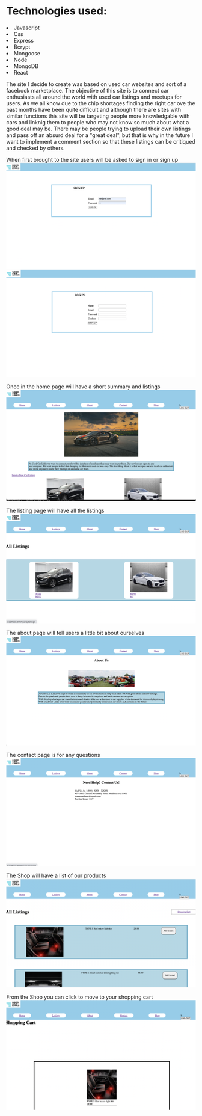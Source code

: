<h1>Technologies used:</h1>
<li>Javascript</li>
<li>Css</li>
<li>Express</li>
<li>Bcrypt</li>
<li>Mongoose</li>
<li>Node</li>
<li>MongoDB</li>
<li>React</li>


The site I decide to create was based on used car websites and sort of a facebook marketplace. The objective of this site is to connect car enthusiasts all around the world with used car listings and meetups for users. As we all know due to the chip shortages finding the right car ove the past months have been quite difficult and although there are sites with similar functions this site will be targeting people more knowledgable with cars and linknig them to people who may not know so much about what a good deal may be. There may be people trying to upload their own listings and pass off an absurd deal for a "great deal", but that is why in the future I want to implement a comment section so that these listings can be critiqued and checked by others. 

When first brought to the site users will be asked to sign in or sign up
![](public/images/Login.png)
![](public/images/Signup.png)

Once in the home page will have a short summary and listings
![](public/images/Home.png)

The listing page will have all the listings
![](public/images/AllListing.png)

The about page will tell users a little bit about ourselves
![](public/images/About.png)

The contact page is for any questions
![](public/images/Contact.png)

The Shop will have a list of our products
![](public/images/shop.png)

From the Shop you can click to move to your shopping cart
![](public/images/cart.png)
